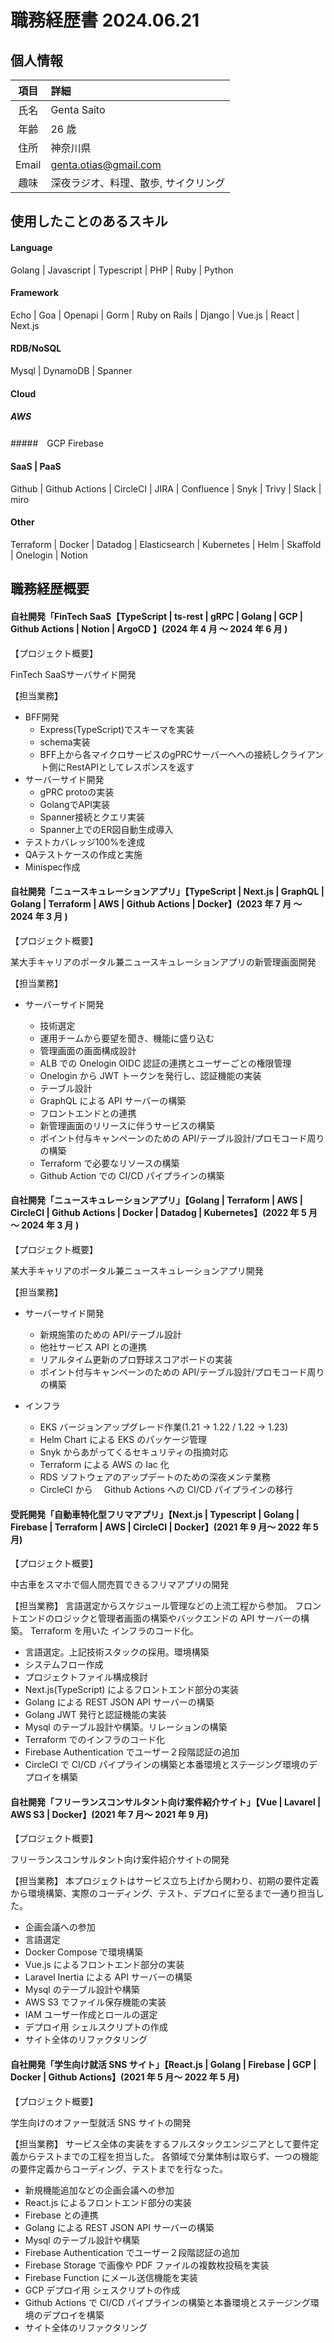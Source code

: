# 職務経歴書 2024.06.21

## 個人情報

| 項目  | 詳細                                 |
| :---: | :----------------------------------- |
| 氏名  | Genta Saito                          |
| 年齢  | 26 歳                                |
| 住所  | 神奈川県                             |
| Email | genta.otias@gmail.com                |
| 趣味  | 深夜ラジオ、料理、散歩, サイクリング |

## 使用したことのあるスキル

#### Language

Golang | Javascript | Typescript | PHP | Ruby | Python

#### Framework

Echo | Goa | Openapi | Gorm | Ruby on Rails | Django | Vue.js | React | Next.js

#### RDB/NoSQL

Mysql | DynamoDB | Spanner

#### Cloud

##### AWS

#####　GCP Firebase

#### SaaS | PaaS

Github | Github Actions | CircleCI | JIRA | Confluence | Snyk | Trivy | Slack | miro

#### Other

Terraform | Docker | Datadog | Elasticsearch | Kubernetes | Helm | Skaffold | Onelogin | Notion

## 職務経歴概要

#### 自社開発「FinTech SaaS【TypeScript | ts-rest | gRPC | Golang | GCP | Github Actions | Notion | ArgoCD 】(2024 年 4 月 〜 2024 年 6 月 )

【プロジェクト概要】

FinTech SaaSサーバサイド開発

【担当業務】

  - BFF開発
    - Express(TypeScript)でスキーマを実装
    - schema実装
    - BFF上から各マイクロサービスのgPRCサーバーへへの接続しクライアント側にRestAPIとしてレスポンスを返す
  - サーバーサイド開発
    - gPRC protoの実装
    - GolangでAPI実装
    - Spanner接続とクエリ実装
    - Spanner上でのER図自動生成導入
  - テストカバレッジ100%を達成
  - QAテストケースの作成と実施
  - Minispec作成

#### 自社開発「ニュースキュレーションアプリ」【TypeScript | Next.js | GraphQL | Golang | Terraform | AWS | Github Actions | Docker】(2023 年 7 月 〜 2024 年 3 月 )

【プロジェクト概要】

某大手キャリアのポータル兼ニュースキュレーションアプリの新管理画面開発

【担当業務】

- サーバーサイド開発

  - 技術選定
  - 運用チームから要望を聞き、機能に盛り込む
  - 管理画面の画面構成設計
  - ALB での Onelogin OIDC 認証の連携とユーザーごとの権限管理
  - Onelogin から JWT トークンを発行し、認証機能の実装
  - テーブル設計
  - GraphQL による API サーバーの構築
  - フロントエンドとの連携
  - 新管理画面のリリースに伴うサービスの構築
  - ポイント付与キャンペーンのための API/テーブル設計/プロモコード周りの構築
  - Terraform で必要なリソースの構築
  - Github Action での CI/CD パイプラインの構築

#### 自社開発「ニュースキュレーションアプリ」【Golang | Terraform | AWS | CircleCI | Github Actions | Docker | Datadog | Kubernetes】(2022 年 5 月 〜 2024 年 3 月 )

【プロジェクト概要】

某大手キャリアのポータル兼ニュースキュレーションアプリ開発

【担当業務】

- サーバーサイド開発

  - 新規施策のための API/テーブル設計
  - 他社サービス API との連携
  - リアルタイム更新のプロ野球スコアボードの実装
  - ポイント付与キャンペーンのための API/テーブル設計/プロモコード周りの構築

- インフラ
  - EKS バージョンアップグレード作業(1.21 → 1.22 / 1.22 → 1.23)
  - Helm Chart による EKS のパッケージ管理
  - Snyk からあがってくるセキュリティの指摘対応
  - Terraform による AWS の Iac 化
  - RDS ソフトウェアのアップデートのための深夜メンテ業務
  - CircleCI から　 Github Actions への CI/CD パイプラインの移行

#### 受託開発「自動車特化型フリマアプリ」【Next.js | Typescript | Golang | Firebase | Terraform | AWS | CircleCI | Docker】(2021 年 9 月〜 2022 年 5 月)

【プロジェクト概要】

中古車をスマホで個人間売買できるフリマアプリの開発

【担当業務】
言語選定からスケジュール管理などの上流工程から参加。
フロントエンドのロジックと管理者画面の構築やバックエンドの API サーバーの構築。
Terraform を用いた インフラのコード化。

- 言語選定。上記技術スタックの採用。環境構築
- システムフロー作成
- プロジェクトファイル構成検討
- Next.js(TypeScript) によるフロントエンド部分の実装
- Golang による REST JSON API サーバーの構築
- Golang JWT 発行と認証機能の実装
- Mysql のテーブル設計や構築。リレーションの構築
- Terraform でのインフラのコード化
- Firebase Authentication でユーザー２段階認証の追加
- CircleCI で CI/CD パイプラインの構築と本番環境とステージング環境のデプロイを構築

#### 自社開発「フリーランスコンサルタント向け案件紹介サイト」【Vue | Lavarel | AWS S3 | Docker】(2021 年 7 月〜 2021 年 9 月)

【プロジェクト概要】

フリーランスコンサルタント向け案件紹介サイトの開発

【担当業務】
本プロジェクトはサービス立ち上げから関わり、初期の要件定義から環境構築、実際のコーディング、テスト、デプロイに至るまで一通り担当した。

- 企画会議への参加
- 言語選定
- Docker Compose で環境構築
- Vue.js によるフロントエンド部分の実装
- Laravel Inertia による API サーバーの構築
- Mysql のテーブル設計や構築
- AWS S3 でファイル保存機能の実装
- IAM ユーザー作成とロールの選定
- デプロイ用 シェルスクリプトの作成
- サイト全体のリファクタリング

#### 自社開発「学生向け就活 SNS サイト」【React.js | Golang | Firebase | GCP | Docker | Github Actions】(2021 年 5 月〜 2022 年 5 月)

【プロジェクト概要】

学生向けのオファー型就活 SNS サイトの開発

【担当業務】
サービス全体の実装をするフルスタックエンジニアとして要件定義からテストまでの工程を担当した。
各領域で分業体制は取らず、一つの機能の要件定義からコーディング、テストまでを行なった。

- 新規機能追加などの企画会議への参加
- React.js によるフロントエンド部分の実装
- Firebase との連携
- Golang による REST JSON API サーバーの構築
- Mysql のテーブル設計や構築
- Firebase Authentication でユーザー２段階認証の追加
- Firebase Storage で画像や PDF ファイルの複数枚投稿を実装
- Firebase Function にメール送信機能を実装
- GCP デプロイ用 シェスクリプトの作成
- Github Actions で CI/CD パイプラインの構築と本番環境とステージング環境のデプロイを構築
- サイト全体のリファクタリング
